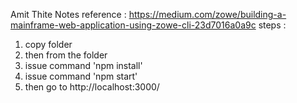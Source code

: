 Amit Thite Notes 
reference : https://medium.com/zowe/building-a-mainframe-web-application-using-zowe-cli-23d7016a0a9c
steps :
1. copy folder
2. then from the folder
3. issue command 'npm install'
4. issue command 'npm start'
5. then go to
http://localhost:3000/